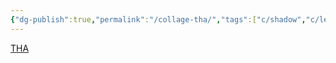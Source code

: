 ```yaml
---
{"dg-publish":true,"permalink":"/collage-tha/","tags":["c/shadow","c/letters","c/abstract","c/hourglass","c/pink"],"created":"2024-01-09T08:49:42.186-05:00","updated":"2024-01-09T08:50:34.738-05:00"}
---
```



[THA](https://www.instagram.com/p/CvLS0Jpxirz/)
